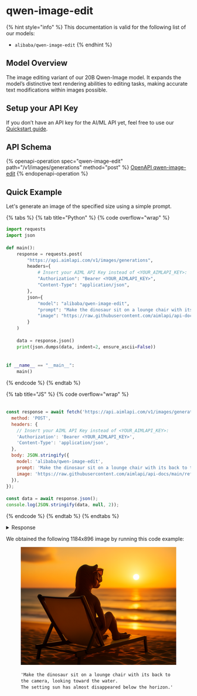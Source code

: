 # qwen-image-edit

{% hint style="info" %}
This documentation is valid for the following list of our models:

* `alibaba/qwen-image-edit`
{% endhint %}

## Model Overview

The image editing variant of our 20B Qwen-Image model. It expands the model’s distinctive text rendering abilities to editing tasks, making accurate text modifications within images possible.

## Setup your API Key

If you don’t have an API key for the AI/ML API yet, feel free to use our [Quickstart guide](https://docs.aimlapi.com/quickstart/setting-up).

## API Schema

{% openapi-operation spec="qwen-image-edit" path="/v1/images/generations" method="post" %}
[OpenAPI qwen-image-edit](https://raw.githubusercontent.com/aimlapi/api-docs/refs/heads/main/docs/api-references/image-models/Alibaba-Cloud/qwen-image-edit.json)
{% endopenapi-operation %}

## Quick Example

Let's generate an image of the specified size using a simple prompt.

{% tabs %}
{% tab title="Python" %}
{% code overflow="wrap" %}
```python
import requests
import json

def main():
    response = requests.post(
        "https://api.aimlapi.com/v1/images/generations",
        headers={
            # Insert your AIML API Key instead of <YOUR_AIMLAPI_KEY>:
            "Authorization": "Bearer <YOUR_AIMLAPI_KEY>",
            "Content-Type": "application/json",
        },
        json={
            "model": "alibaba/qwen-image-edit",
            "prompt": "Make the dinosaur sit on a lounge chair with its back to the camera, looking toward the water. The setting sun has almost disappeared below the horizon.",
            "image": "https://raw.githubusercontent.com/aimlapi/api-docs/main/reference-files/t-rex.png"
        }
    )

    data = response.json()
    print(json.dumps(data, indent=2, ensure_ascii=False))


if __name__ == "__main__":
    main()
```
{% endcode %}
{% endtab %}

{% tab title="JS" %}
{% code overflow="wrap" %}
```javascript

const response = await fetch('https://api.aimlapi.com/v1/images/generations', {
  method: 'POST',
  headers: {
    // Insert your AIML API Key instead of <YOUR_AIMLAPI_KEY>:
    'Authorization': 'Bearer <YOUR_AIMLAPI_KEY>',
    'Content-Type': 'application/json',
  },
  body: JSON.stringify({
    model: 'alibaba/qwen-image-edit',
    prompt: 'Make the dinosaur sit on a lounge chair with its back to the camera, looking toward the water. The setting sun has almost disappeared below the horizon.',
    image: 'https://raw.githubusercontent.com/aimlapi/api-docs/main/reference-files/t-rex.png',        
  }),
});

const data = await response.json();
console.log(JSON.stringify(data, null, 2));
```
{% endcode %}
{% endtab %}
{% endtabs %}

<details>

<summary>Response</summary>

{% code overflow="wrap" %}
```json5
{
  "created": 1756832341,
  "data": [
    {
      "url": "https://dashscope-result-sgp.oss-ap-southeast-1.aliyuncs.com/7d/06/20250903/1955eee6/ac748d89-d6b1-4d4e-bc65-eea543098bb9-1.png?Expires=1757438140&OSSAccessKeyId=LTAI5tRcsWJEymQaTsKbKqGf&Signature=aDhUphXV84V1nPMmdRl49ShSKxY%3D"
    }
  ]
}
```
{% endcode %}

</details>

We obtained the following 1184x896 image by running this code example:

<figure><img src="../../../.gitbook/assets/ac748d89-d6b1-4d4e-bc65-eea543098bb9-1.png" alt=""><figcaption><p><code>'Make the dinosaur sit on a lounge chair with its back to the camera, looking toward the water.</code> <br><code>The setting sun has almost disappeared below the horizon.'</code></p></figcaption></figure>
